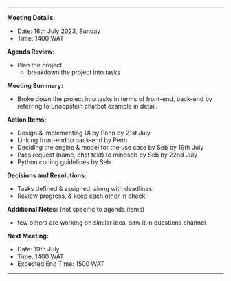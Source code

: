 
---

**Meeting Details:**

- Date: 16th July 2023, Sunday
- Time: 1400 WAT

**Agenda Review:**

- Plan the project
  - breakdown the project into tasks

**Meeting Summary:**

- Broke down the project into tasks in terms of front-end, back-end by referring to Snoopstein chatbot example in detail. 

**Action Items:**

- Design & implementing UI by Penn by 21st July
- Linking front-end to back-end by Penn
- Deciding the engine & model for the use case by Seb by 19th July
- Pass request (name, chat text) to mindsdb by Seb by 22nd July
- Python coding guidelines by Seb

**Decisions and Resolutions:**
- Tasks defined & assigned, along with deadlines
- Review progress, & keep each other in check

**Additional Notes:** (not specific to agenda items) 
- few others are working on similar idea, saw it in questions channel

**Next Meeting:**

- Date: 19th July
- Time: 1400 WAT
- Expected End Time: 1500 WAT

---
